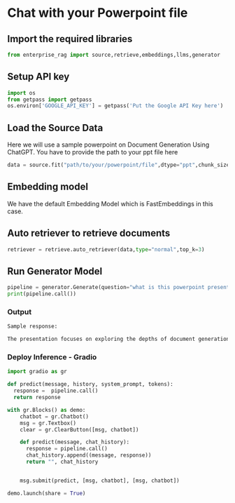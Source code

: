 # Chat with your Powerpoint file

## Import the required libraries

```python
from enterprise_rag import source,retrieve,embeddings,llms,generator
```

## Setup API key

```python
import os
from getpass import getpass
os.environ['GOOGLE_API_KEY'] = getpass('Put the Google API Key here')
```

## Load the Source Data

Here we will use a sample powerpoint on Document Generation Using ChatGPT. You have to provide the path to your ppt file here 

```python
data = source.fit("path/to/your/powerpoint/file",dtype="ppt",chunk_size=512,chunk_overlap=51)
```

## Embedding model

We have the default Embedding Model which is FastEmbeddings in this case.

## Auto retriever to retrieve documents

```python
retriever = retrieve.auto_retriever(data,type="normal",top_k=3)
```

## Run Generator Model

```python
pipeline = generator.Generate(question="what is this powerpoint presentation about?",retriever=retriever)
print(pipeline.call())
```

### Output

```bash
Sample response:

The presentation focuses on exploring the depths of document generation using GPT-3.5. It entails a detailed walkthrough of the methodologies employed, shedding light on the current state, and presenting avenues for future advancements.
```

### Deploy Inference - Gradio
```python
import gradio as gr

def predict(message, history, system_prompt, tokens):
  response =  pipeline.call()
  return response

with gr.Blocks() as demo:
    chatbot = gr.Chatbot()
    msg = gr.Textbox()
    clear = gr.ClearButton([msg, chatbot])

    def predict(message, chat_history):
      response = pipeline.call()
      chat_history.append((message, response))
      return "", chat_history


    msg.submit(predict, [msg, chatbot], [msg, chatbot])

demo.launch(share = True)
```
